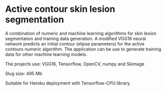 # Active contour skin lesion segmentation

A combination of numeric and machine learning algorithms for skin lesion segmentation
and training data generation. A modified VGG16 neural network predicts an initial contour (elipse parameters) 
for the active contours numeric algorithm. The application can be use to generate training data for other machine learning models.

The projects use: VGG16, Tensorflow, OpenCV, numpy and Skimage

Slug size: 495 Mb

Suitable for Heroku deployment with Tensorflow-CPU library.
